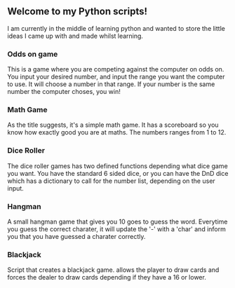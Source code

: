 ## Welcome to my Python scripts!

I am currently in the middle of learning python and wanted to store the little ideas I came up with and made whilst learning.

### Odds on game

This is a game where you are competing against the computer on odds on. You input your desired number, and input the range you want the computer to use. It will choose a number in that range. If your number is the same number the computer choses, you win! 

### Math Game

As the title suggests, it's a simple math game. It has a scoreboard so you know how exactly good you are at maths. The numbers ranges from 1 to 12. 

### Dice Roller

The dice roller games has two defined functions depending what dice game you want. You have the standard 6 sided dice, or you can have the DnD dice which has a dictionary to call for the number list, depending on the user input. 

### Hangman

A small hangman game that gives you 10 goes to guess the word. Everytime you guess the correct charater, it will update the '-' with a 'char' and inform you that you have guessed a charater correctly.

### Blackjack

Script that creates a blackjack game. allows the player to draw cards and forces the dealer to draw cards depending if they have a 16 or lower.
